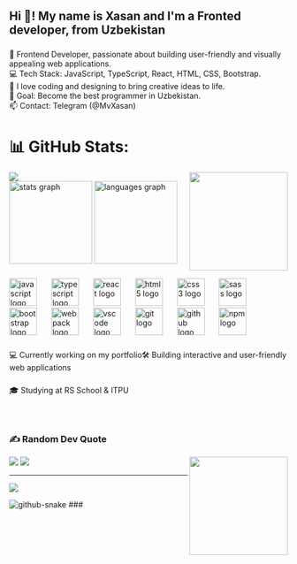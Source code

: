 <h2 align="left">Hi 👋! My name is Xasan and I'm a Fronted developer, from Uzbekistan</h2>

###


🚀 Frontend Developer, passionate about building user-friendly and visually appealing web applications.<br>💻 Tech Stack: JavaScript, TypeScript, React, HTML, CSS, Bootstrap.<br>🎨 I love coding and designing to bring creative ideas to life.<br>🎯 Goal: Become the best programmer in Uzbekistan.<br>📫 Contact: Telegram (@MvXasan)



# 📊 GitHub Stats:
<div align="left">
  <img src="https://nirzak-streak-stats.vercel.app/?user=MXasan&theme=nord&hide_border=true" /><img align="right" height="178" src="https://media.giphy.com/media/M9gbBd9nbDrOTu1Mqx/giphy.gif"  /></br>
  <img src="https://github-readme-stats.vercel.app/api?username=MXasan&hide_title=false&hide_rank=true&show_icons=true&include_all_commits=true&count_private=false&disable_animations=false&theme=dracula&locale=en&hide_border=false" height="150" alt="stats graph"  />
  <img src="https://github-readme-stats.vercel.app/api/top-langs?username=MXasan&locale=en&hide_title=true&layout=compact&card_width=320&langs_count=5&theme=dracula&hide_border=false" height="150" alt="languages graph"  />
</div>

###

<div align="left">
  <img src="https://cdn.jsdelivr.net/gh/devicons/devicon/icons/javascript/javascript-original.svg" height="50" alt="javascript logo"  />
  <img width="18" />
  <img src="https://cdn.jsdelivr.net/gh/devicons/devicon/icons/typescript/typescript-original.svg" height="50" alt="typescript logo"  />
  <img width="18" />
  <img src="https://cdn.jsdelivr.net/gh/devicons/devicon/icons/react/react-original.svg" height="50" alt="react logo"  />
  <img width="18" />
  <img src="https://cdn.jsdelivr.net/gh/devicons/devicon/icons/html5/html5-original.svg" height="50" alt="html5 logo"  />
  <img width="18" />
  <img src="https://cdn.jsdelivr.net/gh/devicons/devicon/icons/css3/css3-original.svg" height="50" alt="css3 logo"  />
  <img width="18" />
  <img src="https://cdn.jsdelivr.net/gh/devicons/devicon/icons/sass/sass-original.svg" height="50" alt="sass logo"  />
  <img width="18" />
  <img src="https://cdn.jsdelivr.net/gh/devicons/devicon/icons/bootstrap/bootstrap-original.svg" height="50" alt="bootstrap logo"  />
  <img width="18" />
  <img src="https://cdn.jsdelivr.net/gh/devicons/devicon/icons/webpack/webpack-original.svg" height="50" alt="webpack logo"  />
  <img width="18" />
  <img src="https://cdn.jsdelivr.net/gh/devicons/devicon/icons/vscode/vscode-original.svg" height="50" alt="vscode logo"  />
  <img width="18" />
  <img src="https://cdn.jsdelivr.net/gh/devicons/devicon/icons/git/git-original.svg" height="50" alt="git logo"  />
  <img width="18" />
  <img src="https://cdn.jsdelivr.net/gh/devicons/devicon/icons/github/github-original.svg" height="50" alt="github logo"  />
  <img width="18" />
  <img src="https://cdn.jsdelivr.net/gh/devicons/devicon/icons/npm/npm-original-wordmark.svg" height="50" alt="npm logo"  />
</div>

###

<!-- <div align="left">
  <img src="https://img.shields.io/static/v1?message=Twitch&logo=twitch&label=&color=9146FF&logoColor=white&labelColor=&style=for-the-badge" height="35" alt="twitch logo"  />
  <img src="https://img.shields.io/static/v1?message=Discord&logo=discord&label=&color=7289DA&logoColor=white&labelColor=&style=for-the-badge" height="35" alt="discord logo"  />
  <img src="https://img.shields.io/static/v1?message=LinkedIn&logo=linkedin&label=&color=0077B5&logoColor=white&labelColor=&style=for-the-badge" height="35" alt="linkedin logo"  />
</div> -->

###

###

<p align="left">💻 Currently working on my portfolio🛠️ Building interactive and user-friendly web applications</p>

###



###

<p align="left">🎓 Studying at RS School & ITPU </p>

###

<br clear="both">

### ✍️ Random Dev Quote
![](https://quotes-github-readme.vercel.app/api?type=horizontal&theme=radical)<img align="right" height="178" src="https://media.giphy.com/media/M9gbBd9nbDrOTu1Mqx/giphy.gif"  />
![](https://github-contributor-stats.vercel.app/api?username=MXasan&limit=5&theme=dark&combine_all_yearly_contributions=true)

---
[![](https://visitcount.itsvg.in/api?id=MXasan&icon=0&color=0)](https://visitcount.itsvg.in)

<picture>
  
  <source media="(prefers-color-scheme: dark)" srcset="https://raw.githubusercontent.com/MXasan/MXasan/output/github-snake-dark.svg" />
  <source media="(prefers-color-scheme: light)" srcset="https://raw.githubusercontent.com/MXasan/MXasan/output/github-snake.svg" />
  <img alt="github-snake" src="https://raw.githubusercontent.com/MXasan/MXasan/output/snake.svg"  />
  
</picture>
<!-- Proudly created with GPRM ( https://gprm.itsvg.in ) -->
###
